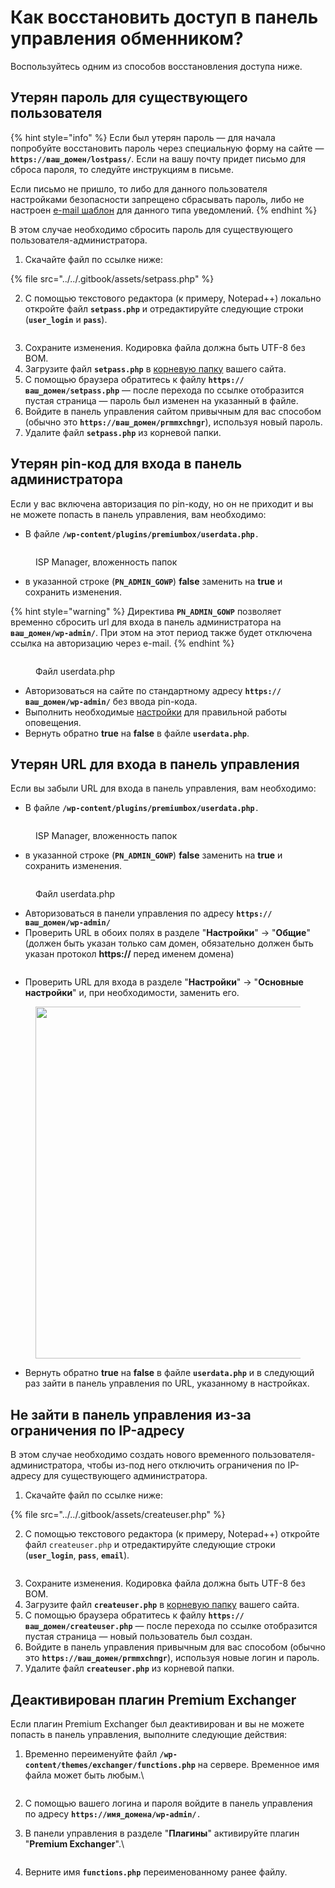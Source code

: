 # Как восстановить доступ в панель управления обменником?

Воспользуйтесь одним из способов восстановления доступа ниже.

## Утерян пароль для существующего пользователя

{% hint style="info" %}
Если был утерян пароль — для начала попробуйте восстановить пароль через специальную форму на сайте — **`https://ваш_домен/lostpass/`**. Если на вашу почту придет письмо для сброса пароля, то следуйте инструкциям в письме.

Если письмо не пришло, то либо для данного пользователя настройками безопасности запрещено сбрасывать пароль, либо не настроен [e-mail шаблон](https://premium.gitbook.io/main/osnovnye-nastroiki/uvedomleniya-administratoram-i-klientam/uvedomleniya-po-e-mail#nastroika-shablonov-pisem) для данного типа уведомлений.
{% endhint %}

В этом случае необходимо сбросить пароль для существующего пользователя-администратора.

1. Скачайте файл по ссылке ниже:

{% file src="../../.gitbook/assets/setpass.php" %}

2. С помощью текстового редактора (к примеру, Notepad++) локально откройте файл **`setpass.php`** и отредактируйте следующие строки (**`user_login`** и **`pass`**).

<figure><img src="../../.gitbook/assets/Screenshot_33.png" alt=""><figcaption></figcaption></figure>

3. Сохраните изменения. Кодировка файла должна быть UTF-8 без BOM.
4. Загрузите файл **`setpass.php`** в [корневую папку](https://premium.gitbook.io/rukovodstvo-polzovatelya/osnovnye-nastroiki/faq/kak-naiti-kornevuyu-papku-saita-na-servere) вашего сайта.
5. С помощью браузера обратитесь к файлу **`https://ваш_домен/setpass.php`** — после перехода по ссылке отобразится пустая страница — пароль был изменен на указанный в файле.
6. Войдите в панель управления сайтом привычным для вас способом (обычно это **`https://ваш_домен/prmmxchngr`**), используя новый пароль.
7. Удалите файл **`setpass.php`** из корневой папки.

## Утерян pin-код для входа в панель администратора

Если у вас включена авторизация по pin-коду, но он не приходит и вы не можете попасть в панель управления, вам необходимо:

* В файле **`/wp-content/plugins/premiumbox/userdata.php`**`.`

<figure><img src="../../.gitbook/assets/image (1204).png" alt=""><figcaption><p>ISP Manager, вложенность папок</p></figcaption></figure>

* &#x20;в указанной строке (**`PN_ADMIN_GOWP`**) **false** заменить на **true** и сохранить изменения.

{% hint style="warning" %}
Директива **`PN_ADMIN_GOWP`** позволяет временно сбросить url для входа в панель администратора на **`ваш_домен/wp-admin/`**. При этом на этот период также будет отключена ссылка на авторизацию через e-mail.
{% endhint %}

<figure><img src="../../.gitbook/assets/image (1030).png" alt=""><figcaption><p>Файл userdata.php</p></figcaption></figure>

* Авторизоваться на сайте по стандартному адресу **`https://ваш_домен/wp-admin/`** без ввода pin-кода.
* Выполнить необходимые [настройки](https://premium.gitbook.io/rukovodstvo-polzovatelya/navigaciya/nastroiki/dvukhfaktornaya-avtorizaciya-2fa-v-paneli-upravleniya-saitom) для правильной работы оповещения.
* Вернуть обратно **true** на **false** в файле **`userdata.php`**.

## Утерян URL для входа в панель управления

Если вы забыли URL для входа в панель управления, вам необходимо:

* В файле **`/wp-content/plugins/premiumbox/userdata.php`**`.`

<figure><img src="../../.gitbook/assets/image (1204).png" alt=""><figcaption><p>ISP Manager, вложенность папок</p></figcaption></figure>

* &#x20;в указанной строке (**`PN_ADMIN_GOWP`**) **false** заменить на **true** и сохранить изменения.

<figure><img src="../../.gitbook/assets/image (1030).png" alt=""><figcaption><p>Файл userdata.php</p></figcaption></figure>

* Авторизоваться в панели управления по адресу **`https://ваш_домен/wp-admin/`**
* Проверить URL в обоих полях в разделе  "**Настройки**" -> "**Общие**"  (должен быть указан только сам домен, обязательно должен быть указан протокол **https://** перед именем домена)

<figure><img src="../../.gitbook/assets/image (667).png" alt=""><figcaption></figcaption></figure>

* Проверить URL для входа в разделе "**Настройки**" -> "**Основные настройки**" и, при необходимости, заменить его.

<figure><img src="../../.gitbook/assets/image (1573).png" alt="" width="563"><figcaption></figcaption></figure>

* Вернуть обратно **true** на **false** в файле **`userdata.php`** и в следующий раз зайти в панель управления по URL, указанному в настройках.

## Не зайти в панель управления из-за ограничения по IP-адресу

В этом случае необходимо создать нового временного пользователя-администратора, чтобы из-под него отключить ограничения по IP-адресу для существующего администратора.

1. Скачайте файл по ссылке ниже:

{% file src="../../.gitbook/assets/createuser.php" %}

2. С помощью текстового редактора (к примеру, Notepad++) откройте файл `createuser.php` и отредактируйте следующие строки (**`user_login`**, **`pass`**, **`email`**).

<figure><img src="../../.gitbook/assets/Screenshot_34.png" alt=""><figcaption></figcaption></figure>

3. Сохраните изменения. Кодировка файла должна быть UTF-8 без BOM.
4. Загрузите файл **`createuser.php`** в [корневую папку](https://premium.gitbook.io/rukovodstvo-polzovatelya/osnovnye-nastroiki/faq/kak-naiti-kornevuyu-papku-saita-na-servere) вашего сайта.
5. С помощью браузера обратитесь к файлу **`https://ваш_домен/createuser.php`** — после перехода по ссылке отобразится пустая страница — новый пользователь был создан.
6. Войдите в панель управления привычным для вас способом (обычно это **`https://ваш_домен/prmmxchngr`**), используя новые логин и пароль.
7. Удалите файл **`createuser.php`** из корневой папки.

## Деактивирован плагин Premium Exchanger

Если плагин Premium Exchanger был деактивирован и вы не можете попасть в панель управления, выполните следующие действия:

1.  Временно переименуйте файл **`/wp-content/themes/exchanger/functions.php`** на сервере. Временное имя файла может быть любым.\


    <figure><img src="../../.gitbook/assets/изображение (165).png" alt=""><figcaption></figcaption></figure>
2. С помощью вашего логина и пароля войдите в панель управления по адресу **`https://имя_домена/wp-admin/`**`.`
3.  В панели управления в разделе "**Плагины**" активируйте плагин "**Premium Exchanger**".\


    <figure><img src="../../.gitbook/assets/изображение (42).png" alt=""><figcaption></figcaption></figure>
4. Верните имя **`functions.php`** переименованному ранее файлу.
